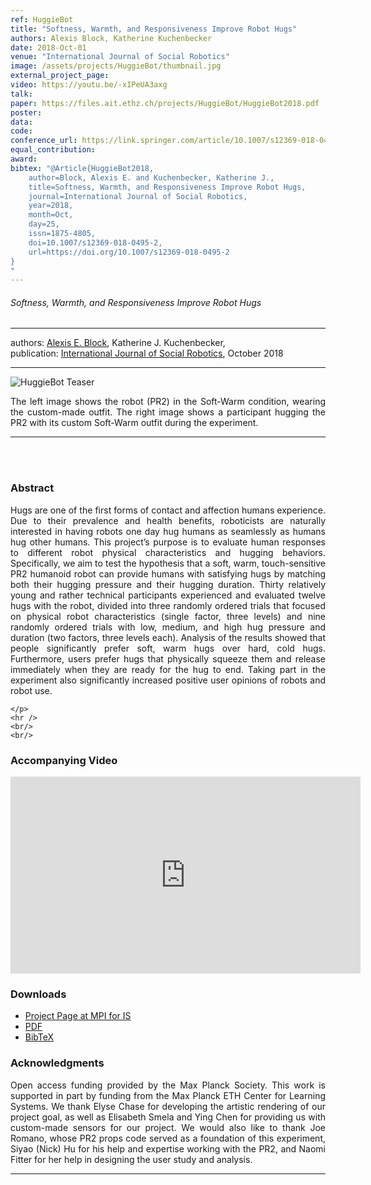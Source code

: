 ```yaml
---
ref: HuggieBot
title: "Softness, Warmth, and Responsiveness Improve Robot Hugs"
authors: Alexis Block, Katherine Kuchenbecker
date: 2018-Oct-01
venue: "International Journal of Social Robotics"
image: /assets/projects/HuggieBot/thumbnail.jpg
external_project_page: 
video: https://youtu.be/-xIPeUA3axg
talk: 
paper: https://files.ait.ethz.ch/projects/HuggieBot/HuggieBot2018.pdf
poster: 
data: 
code: 
conference_url: https://link.springer.com/article/10.1007/s12369-018-0495-2
equal_contribution: 
award: 
bibtex: "@Article{HuggieBot2018,
	author=Block, Alexis E. and Kuchenbecker, Katherine J.,
	title=Softness, Warmth, and Responsiveness Improve Robot Hugs,
	journal=International Journal of Social Robotics,
	year=2018,
	month=Oct,
	day=25,
	issn=1875-4805,
	doi=10.1007/s12369-018-0495-2,
	url=https://doi.org/10.1007/s12369-018-0495-2
}
"
---
```


<h6>Softness, Warmth, and Responsiveness Improve Robot Hugs</h6>
<hr />

<div class="fullcol">
    <div class="teaser-info-projectpage">
            <span class="normalcap">authors:</span>
            <span class="authorcap">
                <nobr><a href="/people/blocka/" title="Alexis E. Block">Alexis E. Block</a>, </nobr>
                <nobr>Katherine J. Kuchenbecker, </nobr>
            </span>
            <br/>
            <span class="normalcap"><nobr>publication: </nobr></span>
            <span class="authorcap">
                <a class="a-text-ext" href="https://link.springer.com/article/10.1007%2Fs12369-018-0495-2" title="IJSR">International Journal of Social Robotics</a>, October 2018</a><br/>
            </span>
        <hr />
    </div>
</div>

<div class="fullcol">
    <img class="fullcol" src="<?php ait_root_dir();?>projects/2018/HuggieBot/teaser.png" alt="HuggieBot Teaser" />
    <div class="fullcol">
        <p align="justify">
            <span class="figurecap">
            The left image shows the robot (PR2) in the Soft-Warm condition, wearing the custom-made outfit. The right image shows a participant hugging the PR2 with its custom Soft-Warm outfit during the experiment.
            </span>
        </p>
        <hr />
        <br/>
        <br/>
    </div>
</div>

<div class="fullcol">
    <h3>Abstract</h3>
    <p align="justify">
Hugs are one of the first forms of contact and affection humans experience. Due to their prevalence and health benefits, roboticists are naturally interested in having robots one day hug humans as seamlessly as humans hug other humans. This project’s purpose is to evaluate human responses to different robot physical characteristics and hugging behaviors. Specifically, we aim to test the hypothesis that a soft, warm, touch-sensitive PR2 humanoid robot can provide humans with satisfying hugs by matching both their hugging pressure and their hugging duration. Thirty relatively young and rather technical participants experienced and evaluated twelve hugs with the robot, divided into three randomly ordered trials that focused on physical robot characteristics (single factor, three levels) and nine randomly ordered trials with low, medium, and high hug pressure and duration (two factors, three levels each). Analysis of the results showed that people significantly prefer soft, warm hugs over hard, cold hugs. Furthermore, users prefer hugs that physically squeeze them and release immediately when they are ready for the hug to end. Taking part in the experiment also significantly increased positive user opinions of robots and robot use.

    </p>
    <hr />
    <br/>
    <br/>
</div>

<div class="fullcol">
<h3>Accompanying Video</h3>
    <div class="video" align="center">
        <iframe width="560" height="315" src="https://www.youtube.com/embed/-xIPeUA3axg" frameborder="0" allow="accelerometer; autoplay; encrypted-media; gyroscope; picture-in-picture" allowfullscreen></iframe>
    </div>
</div>

<div class="fullcol">
 <h3>Downloads</h3>
    <ul class="linklist">
        <li class="a-cod"> <a class="a-text-ext" href="https://hi.is.mpg.de/research_projects/huggiebot-how-should-robots-hug" title="Project Page MPI">Project Page at MPI for IS</a></li>
        <li class="a-pdf"><a target="_blank" title="PDF" href="<?php ait_root_dir();?>projects/2018/HuggieBot/downloads/HuggieBot2018.pdf">PDF</a></li>
        <li class="a-bib"><a title="BibTex" href="<?php ait_root_dir();?>projects/2018/HuggieBot/HuggieBot2018.bib">BibTeX</a></li>
    </ul>
</div>


<div class="fullcol">
    <h3>Acknowledgments</h3>
    <p align="justify">
Open access funding provided by the Max Planck Society. This work is supported in part by funding from the Max Planck ETH Center for Learning Systems. We thank Elyse Chase for developing the artistic rendering of our project goal, as well as Elisabeth Smela and Ying Chen for providing us with custom-made sensors for our project. We would also like to thank Joe Romano, whose PR2 props code served as a foundation of this experiment, Siyao (Nick) Hu for his help and expertise working with the PR2, and Naomi Fitter for her help in designing the user study and analysis.
    </p>
    <hr />
    <br/>
    <br/>
</div>


